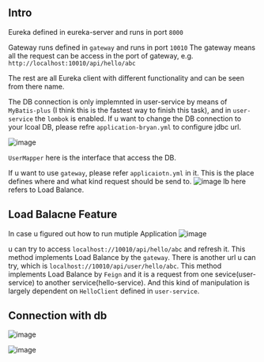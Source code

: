 ## Intro

Eureka defined in eureka-server and runs in port `8000`

Gateway runs defined in `gateway` and runs in port `10010` The gateway means all the request can be access in the port of gateway, e.g. `http://localhost:10010/api/hello/abc`

The rest are all Eureka client with different functionality and can be seen from there name.

The DB connection is only implemnted in user-service by means of `MyBatis-plus` (I think this is the fastest way to finish this task), and in `user-service` the `lombok` is enabled. If u want to change the DB connection to your lcoal DB, please refre `application-bryan.yml` to configure jdbc url.

![image](https://github.com/DEAN-Cherry/Spring-Cloud-Demo/assets/76607677/96bf3b4e-78d1-452b-8279-25e7c45515bf)

`UserMapper` here is the interface that access the DB.

If u want to use `gateway`, please refer `applicaiotn.yml` in it. This is the place defines where and what kind request should be send to.
![image](https://github.com/DEAN-Cherry/Spring-Cloud-Demo/assets/76607677/f6bcdf5b-32ad-4a33-b6b2-fb169f18b9bf)
lb here refers to Load Balance.

## Load Balacne Feature

In case u figured out how to run mutiple Application ![image](https://github.com/DEAN-Cherry/Spring-Cloud-Demo/assets/76607677/29b62035-3377-483f-9cf2-25bf5f943a8e)

u can try to access `localhost://10010/api/hello/abc` and refresh it. This method implements Load Balance by the `gateway`.
There is another url u can try, which is `localhost://10010/api/user/hello/abc`. This method implements Load Balance by `Feign` and it is a request from one sevice(user-service) to another service(hello-service).
And this kind of manipulation is largely dependent on `HelloClient` defined in `user-service`. 


## Connection with db
![image](https://github.com/DEAN-Cherry/Spring-Cloud-Demo/assets/76607677/6b9201b4-5d4d-49d3-b6af-dd85c5996a7f)

![image](https://github.com/DEAN-Cherry/Spring-Cloud-Demo/assets/76607677/cd180197-e5ff-47c5-99b6-62e18d000a2f)


